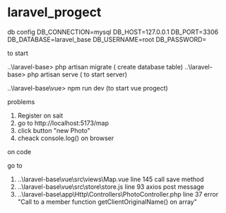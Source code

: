 # laravel_progect
db config 
DB_CONNECTION=mysql
DB_HOST=127.0.0.1
DB_PORT=3306
DB_DATABASE=laravel_base
DB_USERNAME=root
DB_PASSWORD=

to start 

..\laravel-base> php artisan migrate ( create database table) 
..\laravel-base> php artisan serve ( to start server) 

..\laravel-base\vue> npm run dev (to start vue progect)

problems

1) Register on sait
2) go to http://localhost:5173/map
3) click button "new Photo"
4) cheack console.log() on browser

on code

go to 
1) ..\laravel-base\vue\src\views\Map.vue  line  145 call save method 
2) ..\laravel-base\vue\src\store\store.js line 93 axios post message
3) ..\laravel-base\app\Http\Controllers\PhotoController.php line 37 error "Call to a member function getClientOriginalName() on array"


